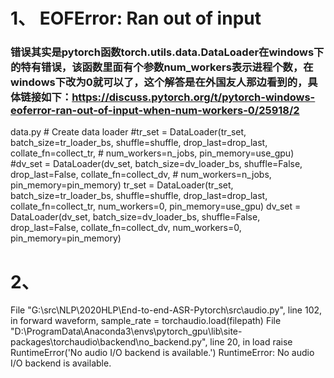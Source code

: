 

# 1、 EOFError: Ran out of input
### 错误其实是pytorch函数torch.utils.data.DataLoader在windows下的特有错误，该函数里面有个参数num_workers表示进程个数，在windows下改为0就可以了，这个解答是在外国友人那边看到的，具体链接如下：https://discuss.pytorch.org/t/pytorch-windows-eoferror-ran-out-of-input-when-num-workers-0/25918/2

data.py
    # Create data loader
    #tr_set = DataLoader(tr_set, batch_size=tr_loader_bs, shuffle=shuffle, drop_last=drop_last, collate_fn=collect_tr,
    #                    num_workers=n_jobs, pin_memory=use_gpu)
    #dv_set = DataLoader(dv_set, batch_size=dv_loader_bs, shuffle=False, drop_last=False, collate_fn=collect_dv,
    #                    num_workers=n_jobs, pin_memory=pin_memory)
    tr_set = DataLoader(tr_set, batch_size=tr_loader_bs, shuffle=shuffle, drop_last=drop_last, collate_fn=collect_tr,
                        num_workers=0, pin_memory=use_gpu)
    dv_set = DataLoader(dv_set, batch_size=dv_loader_bs, shuffle=False, drop_last=False, collate_fn=collect_dv,
                        num_workers=0, pin_memory=pin_memory)

# 2、
  File "G:\src\NLP\2020HLP\End-to-end-ASR-Pytorch\src\audio.py", line 102, in forward
    waveform, sample_rate = torchaudio.load(filepath)
  File "D:\ProgramData\Anaconda3\envs\pytorch_gpu\lib\site-packages\torchaudio\backend\no_backend.py", line 20, in load
    raise RuntimeError('No audio I/O backend is available.')
RuntimeError: No audio I/O backend is available.
